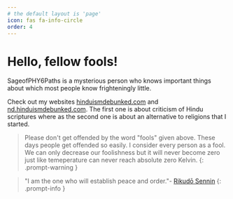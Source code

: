 ```yaml
---
# the default layout is 'page'
icon: fas fa-info-circle
order: 4
---
```


# Hello, fellow fools!

SageofPHY6Paths is a mysterious person who knows important things about which most people know frighteningly little.

Check out my websites <a href="https://hinduismdebunked.com/" target="_blank">hinduismdebunked.com</a> and <a href="https://nd.hinduismdebunked.com/" target="_blank">nd.hinduismdebunked.com</a>. The first one is about criticism of Hindu scriptures where as the second one is about an alternative to religions that I started.

> Please don't get offended by the word "fools" given above. These days people get offended so easily. I consider every person as a fool. We can only decrease our foolishness but it will never become zero just like temeperature can never reach absolute zero Kelvin.
{: .prompt-warning }

> "I am the one who will establish peace and order."- <a href="https://naruto.fandom.com/wiki/Hagoromo_%C5%8Ctsutsuki" target="_blank">Rikudō Sennin</a>
{: .prompt-info }